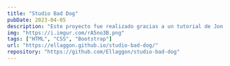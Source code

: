 ```yaml
---
title: "Studio Bad Dog"
pubDate: 2023-04-05
description: "Este proyecto fue realizado gracias a un tutorial de Jon Mircha para crear una 'oferta de servicios para crear sitios web' con Bootstrap"
img: "https://i.imgur.com/rA5no3B.png"
tags: ["HTML", "CSS", "Bootstrap"]
url: "https://ellaggon.github.io/studio-bad-dog/"
repository: "https://github.com/Ellaggon/studio-bad-dog"
---
```


